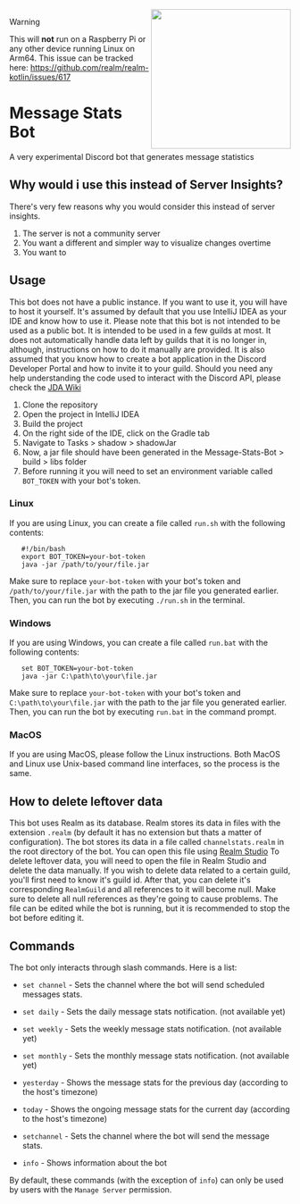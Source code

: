 <img align="right" src="https://i.imgur.com/VUjC16w.png" height="250" width="250">

> [!WARNING]
> This will **not** run on a Raspberry Pi or any other device running Linux on Arm64. This issue can be tracked here: https://github.com/realm/realm-kotlin/issues/617

# Message Stats Bot
A very experimental Discord bot that generates message statistics

## Why would i use this instead of Server Insights?
There's very few reasons why you would consider this instead of server insights.
1. The server is not a community server
2. You want a different and simpler way to visualize changes overtime
3. You want to

## Usage
This bot does not have a public instance. If you want to use it, you will have to host it yourself.
It's assumed by default that you use IntelliJ IDEA as your IDE and know how to use it.
Please note that this bot is not intended to be used as a public bot. It is intended to be used in a few guilds at most. It does not automatically handle data left by guilds that it is no longer in, although, instructions on how to do it manually are provided.
It is also assumed that you know how to create a bot application in the Discord Developer Portal and how to invite it to your guild. Should you need any help understanding the code used to interact with the Discord API, please check the [JDA Wiki](https://jda.wiki/using-jda/getting-started/)
1. Clone the repository
2. Open the project in IntelliJ IDEA
3. Build the project
4. On the right side of the IDE, click on the Gradle tab
5. Navigate to Tasks > shadow > shadowJar
6. Now, a jar file should have been generated in the Message-Stats-Bot > build > libs folder
7. Before running it you will need to set an environment variable called `BOT_TOKEN` with your bot's token.

### Linux

If you are using Linux, you can create a file called `run.sh` with the following contents:
```
   #!/bin/bash
   export BOT_TOKEN=your-bot-token
   java -jar /path/to/your/file.jar
```
Make sure to replace `your-bot-token` with your bot's token and `/path/to/your/file.jar` with the path to the jar file you generated earlier.
Then, you can run the bot by executing `./run.sh` in the terminal.

### Windows

If you are using Windows, you can create a file called `run.bat` with the following contents:
```
   set BOT_TOKEN=your-bot-token
   java -jar C:\path\to\your\file.jar
```
Make sure to replace `your-bot-token` with your bot's token and `C:\path\to\your\file.jar` with the path to the jar file you generated earlier.
Then, you can run the bot by executing `run.bat` in the command prompt.

### MacOS

If you are using MacOS, please follow the Linux instructions. Both MacOS and Linux use Unix-based command line interfaces, so the process is the same.

## How to delete leftover data

This bot uses Realm as its database. Realm stores its data in files with the extension `.realm` (by default it has no extension but thats a matter of configuration). The bot stores its data in a file called `channelstats.realm` in the root directory of the bot. You can open this file using [Realm Studio](https://github.com/realm/realm-studio/releases)
To delete leftover data, you will need to open the file in Realm Studio and delete the data manually. If you wish to delete data related to a certain guild, you'll first need to know it's guild id. After that, you can delete it's corresponding `RealmGuild` and all references to it will become null. Make sure to delete all null references as they're going to cause problems.
The file can be edited while the bot is running, but it is recommended to stop the bot before editing it.

## Commands

The bot only interacts through slash commands. Here is a list:

- `set channel` - Sets the channel where the bot will send scheduled messages stats.
- `set daily` - Sets the daily message stats notification. (not available yet)
- `set weekly` - Sets the weekly message stats notification. (not available yet)
- `set monthly` - Sets the monthly message stats notification. (not available yet)



- `yesterday` - Shows the message stats for the previous day (according to the host's timezone)
- `today` - Shows the ongoing message stats for the current day (according to the host's timezone)
- `setchannel` - Sets the channel where the bot will send the message stats.
- `info` - Shows information about the bot

By default, these commands (with the exception of `info`) can only be used by users with the `Manage Server` permission.
